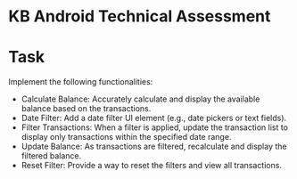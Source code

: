 # KB Android Technical Assessment


# Task

Implement the following functionalities:

- Calculate Balance: Accurately calculate and display the available balance based on the
  transactions.
- Date Filter: Add a date filter UI element (e.g., date pickers or text fields).
- Filter Transactions: When a filter is applied, update the transaction list to display only
  transactions within the specified date range.
- Update Balance: As transactions are filtered, recalculate and display the filtered balance.
- Reset Filter: Provide a way to reset the filters and view all transactions.

